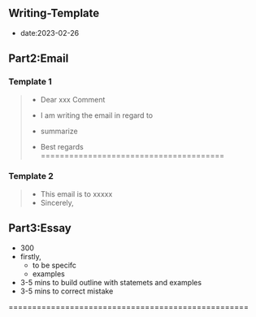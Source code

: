 ## Writing-Template
* date:2023-02-26

## Part2:Email

### Template 1
> * Dear  xxx Comment
> * I am writing the email in regard to 
> *  summarize
> 
> * Best regards
=======================================
### Template 2
> * This email is to xxxxx
> * Sincerely,


## Part3:Essay

* 300
* firstly, 
  * to be specifc 
  * examples
* 3-5 mins to build outline with statemets and examples
* 3-5 mins to correct mistake


===================================================


